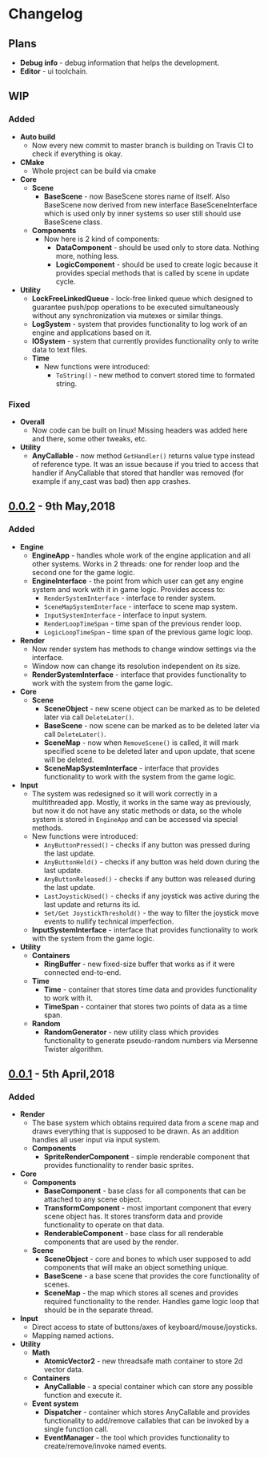 # Changelog

## Plans
- **Debug info** - debug information that helps the development.
- **Editor** - ui toolchain.

## WIP

### Added
- **Auto build**
  - Now every new commit to master branch is building on Travis CI to check if everything is okay.
- **CMake**
  - Whole project can be build via cmake
- **Core**
  - **Scene**
    - **BaseScene** - now BaseScene stores name of itself. Also BaseScene now derived from new interface BaseSceneInterface which is used only by inner systems so user still should use BaseScene class.
  - **Components**
    - Now here is 2 kind of components:
      - **DataComponent** - should be used only to store data. Nothing more, nothing less.
      - **LogicComponent** - should be used to create logic because it provides special methods that is called by scene in update cycle.
- **Utility**
  - **LockFreeLinkedQueue** - lock-free linked queue which designed to guarantee push/pop operations to be executed simultaneously without any synchronization via mutexes or similar things.
  - **LogSystem** - system that provides functionality to log work of an engine and applications based on it.
  - **IOSystem** - system that currently provides functionality only to write data to text files.
  - **Time**
    - New functions were introduced:
      - `ToString()` - new method to convert stored time to formated string.

### Fixed
- **Overall**
  - Now code can be built on linux! Missing headers was added here and there, some other tweaks, etc.
- **Utility**
  - **AnyCallable** - now method `GetHandler()` returns value type instead of reference type. It was an issue because if you tried to access that handler if AnyCallable that stored that handler was removed (for example if any_cast was bad) then app crashes.

## [0.0.2] - 9th May,2018

### Added
- **Engine**
  - **EngineApp** - handles whole work of the engine application and all other systems. Works in 2 threads: one for render loop and the second one for the game logic.
  - **EngineInterface** - the point from which user can get any engine system and work with it in game logic. Provides access to:
    - `RenderSystemInterface` - interface to render system.
    - `SceneMapSystemInterface` - interface to scene map system.
    - `InputSystemInterface` - interface to input system.
    - `RenderLoopTimeSpan` - time span of the previous render loop.
    - `LogicLoopTimeSpan` - time span of the previous game logic loop.
- **Render**
  - Now render system has methods to change window settings via the interface.
  - Window now can change its resolution independent on its size.
  - **RenderSystemInterface** - interface that provides functionality to work with the system from the game logic.
- **Core**
  - **Scene**
    - **SceneObject** - new scene object can be marked as to be deleted later via call `DeleteLater()`.
    - **BaseScene** - now scene can be marked as to be deleted later via call `DeleteLater()`.
    - **SceneMap** - now when `RemoveScene()` is called, it will mark specified scene to be deleted later and upon update, that scene will be deleted.
    - **SceneMapSystemInterface** - interface that provides functionality to work with the system from the game logic.
- **Input**
  - The system was redesigned so it will work correctly in a multithreaded app. Mostly, it works in the same way as previously, but now it do not have any static methods or data, so the whole system is stored in `EngineApp` and can be accessed via special methods.
  - New functions were introduced:
    - `AnyButtonPressed()` - checks if any button was pressed during the last update.
    - `AnyButtonHeld()` - checks if any button was held down during the last update.
    - `AnyButtonReleased()` - checks if any button was released during the last update.
    - `LastJoystickUsed()` - checks if any joystick was active during the last update and returns its id.
    - `Set/Get JoystickThreshold()` - the way to filter the joystick move events to nullify technical imperfection.
  - **InputSystemInterface** - interface that provides functionality to work with the system from the game logic.
- **Utility**
  - **Containers**
    - **RingBuffer** - new fixed-size buffer  that works as if it were connected end-to-end.
  - **Time**
    - **Time** - container that stores time data and provides functionality to work with it.
    - **TimeSpan** - container that stores two points of data as a time span.
  - **Random**
    - **RandomGenerator** - new utility class which provides functionality to generate pseudo-random numbers via Mersenne Twister algorithm.

## [0.0.1] - 5th April,2018

### Added
- **Render**
  - The base system which obtains required data from a scene map and draws everything that is supposed to be drawn. As an addition handles all user input via input system.
  - **Components**
    - **SpriteRenderComponent** - simple renderable component that provides functionality to render basic sprites.
- **Core**
  - **Components**
    - **BaseComponent** - base class for all components that can be attached to any scene object.
    - **TransformComponent** - most important component that every scene object has. It stores transform data and provide functionality to operate on that data.
    - **RenderableComponent** - base class for all renderable components that are used by the render.
  - **Scene**
    - **SceneObject** - core and bones to which user supposed to add components that will make an object something unique.
    - **BaseScene** - a base scene that provides the core functionality of scenes.
    - **SceneMap** - the map which stores all scenes and provides required functionality to the render. Handles game logic loop that should be in the separate thread.
- **Input**
  - Direct access to state of buttons/axes of keyboard/mouse/joysticks.
  - Mapping named actions.
- **Utility**
  - **Math**
    - **AtomicVector2** - new threadsafe math container to store 2d vector data.
  - **Containers**
    - **AnyCallable** - a special container which can store any possible function and execute it.
  - **Event system**
    - **Dispatcher** - container which stores AnyCallable and provides functionality to add/remove callables that can be invoked by a single function call.
    - **EventManager** - the tool which provides functionality to create/remove/invoke named events.

[0.0.1]: https://github.com/Vismar/Conure2D/releases/tag/v0.0.1-alpha
[0.0.2]: https://github.com/Vismar/Conure2D/releases/tag/v0.0.2-alpha